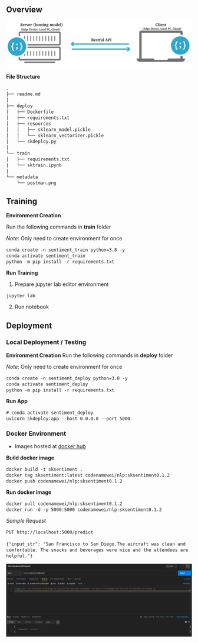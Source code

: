 ## Overview

<p align="center">
  <img src="metadata/clientserver.png">
</p>  

**File Structure**
```
.
├── readme.md
|
├── deploy
│   ├── Dockerfile
│   ├── requirements.txt
│   ├── resources
│   │   ├── sklearn_model.pickle
│   │   └── sklearn_vectorizer.pickle
│   └── skdeploy.py
|
└── train
|   ├── requirements.txt
|   └── sktrain.ipynb
|
└── metadata
    └── postman.png
```

## Training

**Environment Creation**

Run the following commands in **train** folder

_Note_: Only need to create environment for once
```
conda create -n sentiment_train python=3.8 -y
conda activate sentiment_train
python -m pip install -r requirements.txt
```

**Run Training**
1. Prepare jupyter lab editor environment
```
jupyter lab
```

2. Run notebook

## Deployment

### Local Deployment / Testing

**Environment Creation**
Run the following commands in **deploy** folder

_Note_: Only need to create environment for once
```
conda create -n sentiment_deploy python=3.8 -y
conda activate sentiment_deploy
python -m pip install -r requirements.txt
```

**Run App**
```
# conda activate sentiment_deploy
uvicorn skdeploy:app --host 0.0.0.0 --port 5000
```

### Docker Environment
- Images hosted at [docker hub](https://hub.docker.com/repository/docker/codenamewei/nlp)

**Build docker image**
```
docker build -t sksentiment .
docker tag sksentiment:latest codenamewei/nlp:sksentiment0.1.2
docker push codenamewei/nlp:sksentiment0.1.2
```

**Run docker image**
```        
docker pull codenamewei/nlp:sksentiment0.1.2
docker run -d -p 5000:5000 codenamewei/nlp:sksentiment0.1.2
```

_Sample Request_
```
PUT http://localhost:5000/predict

{"input_str": "San Francisco to San Diego.The aircraft was clean and comfortable. The snacks and beverages were nice and the attendees are helpful."}
```

<p align="center">
  <img src="metadata/postman.png">
</p>  
